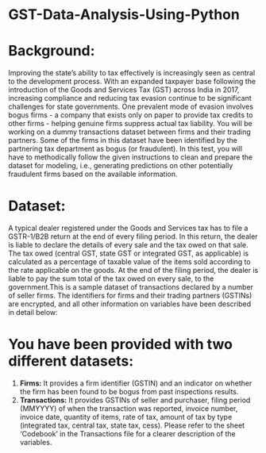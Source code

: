 # GST-Data-Analysis-Using-Python

# Background:

Improving the state’s ability to tax effectively is increasingly seen as central to the development process. With an expanded taxpayer base following the introduction of 
the Goods and Services Tax (GST) across India in 2017, increasing compliance and reducing tax evasion continue to be significant challenges for state governments. One 
prevalent mode of evasion involves bogus firms - a company that exists only on paper to provide tax credits to other firms - helping genuine firms suppress actual tax liability. You will be working on a dummy transactions dataset between firms and their trading partners. Some of the firms in this dataset have been identified by the partnering tax department as bogus (or fraudulent). In this test, you will have to methodically follow the given instructions to clean and prepare the dataset for modeling, i.e., generating predictions on other potentially fraudulent firms based on the available information.

# Dataset:

A typical dealer registered under the Goods and Services tax has to file a GSTR-1/B2B return at the end of every filing period. In this return, the dealer is liable to declare the details of every sale and the tax owed on that sale. The tax owed (central GST, state GST or integrated GST, as applicable) is calculated as a percentage of taxable value of the items sold according to the rate applicable on the goods. At the end of the filing period, the dealer is liable to pay the sum total of the tax owed on every sale, to the government.This is a sample dataset of transactions declared by a number of seller firms. The identifiers for firms and their trading partners (GSTINs) are encrypted, and all other information on variables have been described in detail below:

# You have been provided with two different datasets:
1. **Firms:** It provides a firm identifier (GSTIN) and an indicator on whether the firm has been found to be bogus from past inspections results.
2. **Transactions:** It provides GSTINs of seller and purchaser, filing period (MMYYYY) of when the transaction was reported, invoice number, invoice date, quantity of 
items, rate of tax, amount of tax by type (integrated tax, central tax, state tax, cess). Please refer to the sheet ‘Codebook’ in the Transactions file for a clearer 
description of the variables.
